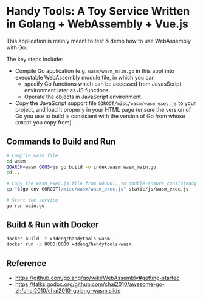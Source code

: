 # Handy Tools: A Toy Service Written in Golang + WebAssembly + Vue.js

This application is mainly meant to test & demo how to use WebAssembly with Go.

The key steps include:
- Compile Go application (e.g. `wasm/wasm_main.go` in this app) into executable WebAssembly module file, in which you can
    - specify Go functions which can be accessed from JavasScript environment later as JS functions.
    - Operate the objects in JavaScript environment.
- Copy the JavaScript support file `GOROOT/misc/wasm/wasm_exec.js` to your project, and load it properly in your HTML page
(ensure the version of Go you use to build is consistent with the version of Go from whose `GOROOT` you copy from).

## Commands to Build and Run

```bash
# Compile wasm file
cd wasm
GOARCH=wasm GOOS=js go build -o index.wasm wasm_main.go
cd ..

# Copy the wasm_exec.js file from GOROOT, to double-ensure consistency
cp "$(go env GOROOT)/misc/wasm/wasm_exec.js" static/js/wasm_exec.js

# Start the service
go run main.go
```

## Build & Run with Docker

```bash
docker build -t xddeng/handytools-wasm .
docker run -p 8000:8000 xddeng/handytools-wasm
```

## Reference

- https://github.com/golang/go/wiki/WebAssembly#getting-started
- https://talks.godoc.org/github.com/chai2010/awesome-go-zh/chai2010/chai2010-golang-wasm.slide